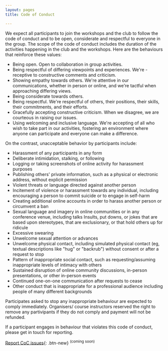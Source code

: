 ```yaml
---
layout: pages
title: Code of Conduct

---
```


We expect all participants to join the workshops and the club to follow the code of conduct and to be open, considerate and respectful to everyone in the group. The scope of the code of conduct includes the duration of the activities happening in the club and the workshops. Here are the behaviours that reinforce these values:


- Being open. Open to collaboration in group activities.
- Being respectful of differing viewpoints and experiences. We're - receptive to constructive comments and criticism.
- Showing empathy towards others. We're attentive in our communications, whether in person or online, and we're tactful when approaching differing views.
- Being considerate towards others.
- Being respectful. We're respectful of others, their positions, their skills, their commitments, and their efforts.
- Gracefully accepting constructive criticism. When we disagree, we are courteous in raising our issues.
- Using welcoming and inclusive language. We're accepting of all who wish to take part in our activities, fostering an environment where anyone can participate and everyone can make a difference.

On the contrast, unacceptable behavior by participants include:

- Harassment of any participants in any form
- Deliberate intimidation, stalking, or following
- Logging or taking screenshots of online activity for harassment purposes
- Publishing others' private information, such as a physical or electronic address, without explicit permission
- Violent threats or language directed against another person
- Incitement of violence or harassment towards any individual, including encouraging a person to commit suicide or to engage in self-harm
- Creating additional online accounts in order to harass another person or circumvent a ban
- Sexual language and imagery in online communities or in any conference venue, including talks
Insults, put downs, or jokes that are based upon stereotypes, that are exclusionary, or that hold others up for ridicule
- Excessive swearing
- Unwelcome sexual attention or advances
- Unwelcome physical contact, including simulated physical contact (eg, textual descriptions like "hug" or "backrub") without consent or after a request to stop
- Pattern of inappropriate social contact, such as requesting/assuming inappropriate levels of intimacy with others
- Sustained disruption of online community discussions, in-person presentations, or other in-person events
- Continued one-on-one communication after requests to cease
- Other conduct that is inappropriate for a professional audience including people of many different backgrounds

Participates asked to stop any inappropriate behaviour are expected to comply immediately. Organisers/ course instructors reserved the right to remove any partivipants if they do not comply and payment will not be refunded.

If a participant engages in behaviour that violates this code of conduct, please get in touch for reporting.

[Report CoC issues](/){: .btn-new} <sup>(coming soon)</sup>
